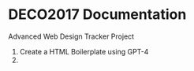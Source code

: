 # DECO2017 Documentation
Advanced Web Design Tracker Project
1. Create a HTML Boilerplate using GPT-4
2. 